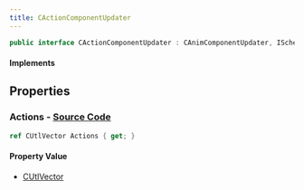 ```yaml
---
title: CActionComponentUpdater
---
```


```csharp
public interface CActionComponentUpdater : CAnimComponentUpdater, ISchemaClass<CAnimComponentUpdater>, ISchemaClass<CActionComponentUpdater>, ISchemaField, ISchemaClass, INativeHandle
```

#### Implements

## Properties

### **Actions** - [Source Code](https://github.com/swiftly-solution/swiftlys2/blob/main/managed/src/SwiftlyS2.Generated/Schemas/Interfaces/CActionComponentUpdater.cs#L17)

```csharp
ref CUtlVector Actions { get; }
```

#### Property Value

- [CUtlVector](/docs/api/)

